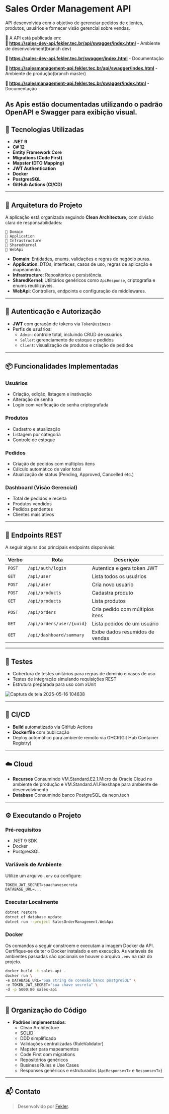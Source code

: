 
# Sales Order Management API

API desenvolvida com o objetivo de gerenciar pedidos de clientes, produtos, usuários e fornecer visão gerencial sobre vendas.

📡 A API está publicada em:  
**🔗 https://sales-dev-api.fekler.tec.br/api/swagger/index.html** - Ambiente de desenvolviment(branch dev)

**📖 https://sales-dev-api.fekler.tec.br/swagger/index.html** - Documentação

**🔗 https://salesmanagement-api.fekler.tec.br/api/swagger/index.html** - Ambiente de produção(branch master)

**📖 https://salesmanagement-api.fekler.tec.br/swagger/index.html** - Documentação

  As Apis estão documentadas utilizando o padrão OpenAPI e Swagger para exibição visual.
---

## 🔧 Tecnologias Utilizadas

- **.NET 9**
- **C# 12**
- **Entity Framework Core**
- **Migrations (Code First)**
- **Mapster (DTO Mapping)**
- **JWT Authentication**
- **Docker**
- **PostgresSQL**
- **GitHub Actions (CI/CD)**

---

## 🧱 Arquitetura do Projeto

A aplicação está organizada seguindo **Clean Architecture**, com divisão clara de responsabilidades:

```
📁 Domain
📁 Application
📁 Infrastructure
📁 SharedKernel
📁 WebApi
```

- **Domain**: Entidades, enums, validações e regras de negócio puras.
- **Application**: DTOs, interfaces, casos de uso, regras de aplicação e mapeamento.
- **Infrastructure**: Repositórios e persistência.
- **SharedKernel**: Utilitários genéricos como `ApiResponse`, criptografia e enums reutilizáveis.
- **WebApi**: Controllers, endpoints e configuração de middlewares.

---

## 🔐 Autenticação e Autorização

- **JWT** com geração de tokens via `TokenBusiness`
- Perfis de usuários:
  - `Admin`: controle total, incluindo CRUD de usuários
  - `Seller`: gerenciamento de estoque e pedidos
  - `Client`: visualização de produtos e criação de pedidos

---

## 📦 Funcionalidades Implementadas

### Usuários
- Criação, edição, listagem e inativação
- Alteração de senha
- Login com verificação de senha criptografada

### Produtos
- Cadastro e atualização
- Listagem por categoria
- Controle de estoque

### Pedidos
- Criação de pedidos com múltiplos itens
- Cálculo automático de valor total
- Atualização de status (Pending, Approved, Cancelled etc.)

### Dashboard (Visão Gerencial)
- Total de pedidos e receita
- Produtos vendidos
- Pedidos pendentes
- Clientes mais ativos

---

## 📡 Endpoints REST

A seguir alguns dos principais endpoints disponíveis:

| Verbo | Rota | Descrição |
|-------|------|-----------|
| `POST` | `/api/auth/login` | Autentica e gera token JWT |
| `GET` | `/api/user` | Lista todos os usuários |
| `POST` | `/api/user` | Cria novo usuário |
| `POST` | `/api/products` | Cadastra produto |
| `GET` | `/api/products` | Lista produtos |
| `POST` | `/api/orders` | Cria pedido com múltiplos itens |
| `GET` | `/api/orders/user/{uuid}` | Lista pedidos de um usuário |
| `GET` | `/api/dashboard/summary` | Exibe dados resumidos de vendas |

---

## 🧪 Testes

- Cobertura de testes unitários para regras de domínio e casos de uso
- Testes de integração simulando requisições REST
- Estrutura preparada para uso com xUnit
  
![Captura de tela 2025-05-16 104638](https://github.com/user-attachments/assets/cd05c7ed-c01e-4911-aefc-094833a9b017)

---

## 🚀 CI/CD

- **Build** automatizado via GitHub Actions
- **Dockerfile** com publicação 
- Deploy automático para ambiente remoto via GHCR(Git Hub Container Registry)

---
## ☁️ Cloud

- **Recursos** Consumindo VM.Standard.E2.1.Micro da Oracle Cloud no ambiente de produção e VM.Standard.A1.Flexshape para ambiente de desenvolvimento
- **Database** Consumindo banco PostgreSQL da neon.tech

---
## ⚙️ Executando o Projeto

### Pré-requisitos
- .NET 9 SDK
- Docker
- PostgresSQL

### Variáveis de Ambiente
Utilize um arquivo `.env` ou configure:
```env
TOKEN_JWT_SECRET=suachavesecreta
DATABASE_URL=...
```

### Executar Localmente
```bash
dotnet restore
dotnet ef database update
dotnet run --project SalesOrderManagement.WebApi
```

### Docker
Os comandos a seguir constroem e executam a imagem Docker da API. Certifique-se de ter o Docker instalado e em execução.
As variaveis de ambientes passadas são opcionais se houver o arquivo `.env` na raiz do projeto.

```bash
docker build -t sales-api .
docker run \
-e DATABASE_URL="Sua string de conexão banco postgreSQL" \
-e TOKEN_JWT_SECRET="sua chave secreta" \
-d -p 5000:80 sales-api
```

---

## 📁 Organização do Código

- **Padrões implementados**:
  - Clean Architecture
  - SOLID
  - DDD simplificado
  - Validações centralizadas (RuleValidator)
  - Mapster para mapeamentos
  - Code First com migrations
  - Repositórios genéricos
  - Business Rules e Use Cases
  - Responses genéricos e estruturados (`ApiResponse<T>` e `Response<T>`)

---

## 📬 Contato

> Desenvolvido por [Fekler](https://github.com/Fekler).
